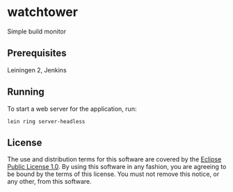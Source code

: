 # watchtower

Simple build monitor

## Prerequisites

Leiningen 2, Jenkins

## Running

To start a web server for the application, run:

    lein ring server-headless

## License

The use and distribution terms for this software are covered by the [Eclipse Public License 1.0](http://opensource.org/licenses/eclipse-1.0.php). By using this software in any fashion, you are agreeing to be bound by the terms of this license. You must not remove this notice, or any other, from this software.

